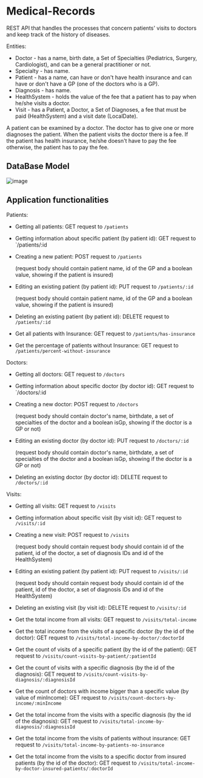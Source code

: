 # Medical-Records
REST API that handles the processes that concern patients' visits to doctors and keep track of the history of diseases. 

Entities:
- Doctor - has a name, birth date, a Set of Specialties (Pediatrics, Surgery, Cardiologist), and can be a general practitioner or not.
- Specialty - has name.
- Patient - has a name, can have or don't have health insurance and can have or don't have a GP (one of the doctors who is a GP).
- Diagnosis - has name.
- HealthSystem - holds the value of the fee that a patient has to pay when he/she visits a doctor.
- Visit - has a Patient, a Doctor, a Set of Diagnoses, a fee that must be paid (HealthSystem) and a visit date (LocalDate).  

A patient can be examined by a doctor. The doctor has to give one or more diagnoses the patient. When the patient visits the doctor there is a fee. If the patient has health insurance, he/she doesn't have to pay the fee otherwise, the patient has to pay the fee.

## DataBase Model

![image](https://github.com/98AnnaM/Medical-Records/assets/147516467/1032f0bc-f02d-4f73-bff1-6f0bc84d0592)

## Application functionalities

Patients:
- Getting all patients: GET request to `/patients`
- Getting information about specific patient (by patient id): GET request to `/patients/:id
- Creating a new patient: POST request to `/patients`
  
  (request body should contain patient name, id of the GP and a boolean value, showing if the patient is insured)
- Editing an existing patient (by patient id): PUT request to `/patients/:id`

  (request body should contain patient name, id of the GP and a boolean value, showing if the patient is insured)
- Deleting an existing patient (by patient id): DELETE request to `/patients/:id`
- Get all patients with Insurance: GET request to `/patients/has-insurance`
- Get the percentage of patients without Insurance: GET request to `/patients/percent-without-insurance`

Doctors:
- Getting all doctors: GET request to `/doctors`
- Getting information about specific doctor (by doctor id): GET request to `/doctors/:id
- Creating a new doctor: POST request to `/doctors`

  (request body should contain doctor's name, birthdate, a set of specialties of the doctor and a boolean isGp, showing if the doctor is a GP or not)
- Editing an existing doctor (by doctor id): PUT request to `/doctors/:id`

  (request body should contain doctor's name, birthdate, a set of specialties of the doctor and a boolean isGp, showing if the doctor is a GP or not)
- Deleting an existing doctor (by doctor id): DELETE request to `/doctors/:id`

Visits:
- Getting all visits: GET request to `/visits`
- Getting information about specific visit (by visit id): GET request to `/visits/:id`
- Creating a new visit: POST request to `/visits`

  (request body should contain request body should contain id of the patient, id of the doctor, a set of diagnosis IDs and id of the HealthSystem)
- Editing an existing patient (by patient id): PUT request to `/visits/:id`

  (request body should contain request body should contain id of the patient, id of the doctor, a set of diagnosis IDs and id of the HealthSystem)
- Deleting an existing visit (by visit id): DELETE request to `/visits/:id`
- Get the total income from all visits: GET request to `/visits/total-income`
- Get the total income from the visits of a specific doctor (by the id of the doctor): GET request to `/visits/total-income-by-doctor/:doctorId`
- Get the count of visits of a specific patient (by the id of the patient): GET request to `/visits/count-visits-by-patient/:patientId`
- Get the count of visits with a specific diagnosis (by the id of the diagnosis): GET request to `/visits/count-visits-by-diagnosis/:diagnosisId`
- Get the count of doctors with income bigger than a specific value (by value of minIncome): GET request to `/visits/count-doctors-by-income/:minIncome`
- Get the total income from the visits with a specific diagnosis (by the id of the diagnosis): GET request to `/visits/total-income-by-diagnosis/:diagnosisId`
- Get the total income from the visits of patients without insurance: GET request to `/visits/total-income-by-patients-no-insurance`
- Get the total income from the visits to a specific doctor from insured patients (by the id of the doctor): GET request to `/visits/total-income-by-doctor-insured-patients/:doctorId`